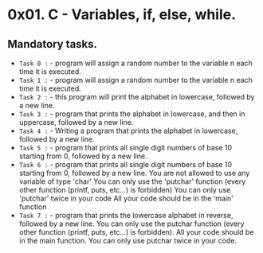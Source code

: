 # 0x01. C - Variables, if, else, while.

## Mandatory tasks.

* `Task 0 :` - program will assign a random number to the variable n each time it is executed.
* `Task 1 :` - program will assign a random number to the variable n each time it is executed.
* `Task 2 :` - this program will print the alphabet in lowercase, followed by a new line.
* `Task 3 :` - program that prints the alphabet in lowercase, and then in uppercase, followed by a new line.
* `Task 4 :` - Writing a program that prints the alphabet in lowercase, followed by a new line.
* `Task 5 :` - program that prints all single digit numbers of base 10 starting from 0, followed by a new line.
* `Task 6 :` - program that prints all single digit numbers of base 10 starting from 0, followed by a new line.
You are not allowed to use any variable of type 'char'
You can only use the 'putchar' function (every other function (printf, puts, etc…) is forbidden)
You can only use 'putchar' twice in your code
All your code should be in the 'main' function
* `Task 7 :` - program that prints the lowercase alphabet in reverse, followed by a new line.
You can only use the putchar function (every other function (printf, puts, etc…) is forbidden).
All your code should be in the main function.
You can only use putchar twice in your code.

